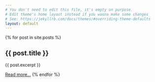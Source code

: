 ```yaml
---
# You don't need to edit this file, it's empty on purpose.
# Edit theme's home layout instead if you wanna make some changes
# See: https://jekyllrb.com/docs/themes/#overriding-theme-defaults
layout: default
---
```


{% for post in site.posts %}
  <h2>{{ post.title }}</h2>
  <p>{{ post.excerpt }}</p>
  <a href="/bitblog{{post.url}}">Read more...</a>
{% endfor %}
